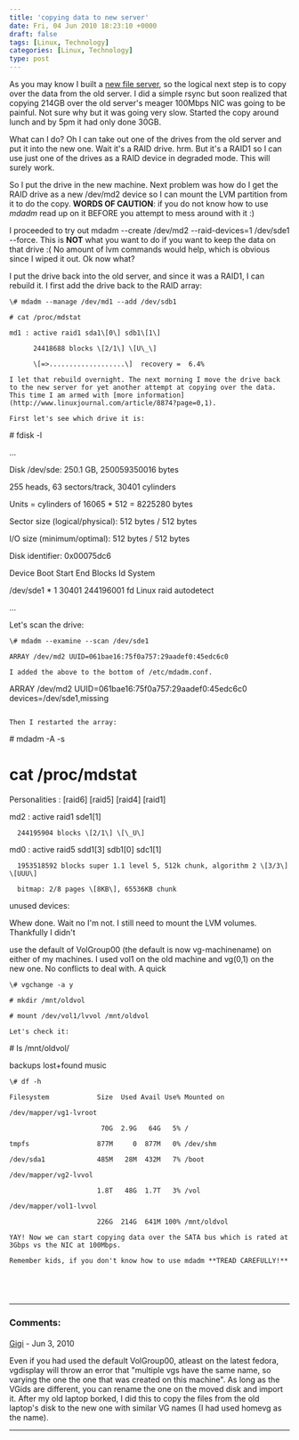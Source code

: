```yaml
---
title: 'copying data to new server'
date: Fri, 04 Jun 2010 18:23:10 +0000
draft: false
tags: [Linux, Technology]
categories: [Linux, Technology]
type: post
---
```


As you may know I built a [new file server](http://zeusville.wordpress.com/2010/06/03/new-server/), so the logical next step is to copy over the data from the old server. I did a simple rsync but soon realized that copying 214GB over the old server's meager 100Mbps NIC was going to be painful. Not sure why but it was going very slow. Started the copy around lunch and by 5pm it had only done 30GB.

What can I do? Oh I can take out one of the drives from the old server and put it into the new one. Wait it's a RAID drive. hrm. But it's a RAID1 so I can use just one of the drives as a RAID device in degraded mode. This will surely work.

So I put the drive in the new machine. Next problem was how do I get the RAID drive as a new /dev/md2 device so I can mount the LVM partition from it to do the copy. **WORDS OF CAUTION**: if you do not know how to use _mdadm_ read up on it BEFORE you attempt to mess around with it :)

I proceeded to try out mdadm --create /dev/md2 --raid-devices=1 /dev/sde1 --force. This is **NOT** what you want to do if you want to keep the data on that drive :( No amount of lvm commands would help, which is obvious since I wiped it out. Ok now what?

I put the drive back into the old server, and since it was a RAID1, I can rebuild it. I first add the drive back to the RAID array:

```
\# mdadm --manage /dev/md1 --add /dev/sdb1

# cat /proc/mdstat

md1 : active raid1 sda1\[0\] sdb1\[1\]

      24418688 blocks \[2/1\] \[U\_\]

      \[=>...................\]  recovery =  6.4%

I let that rebuild overnight. The next morning I move the drive back to the new server for yet another attempt at copying over the data. This time I am armed with [more information](http://www.linuxjournal.com/article/8874?page=0,1).

First let's see which drive it is:

```
\# fdisk -l

...

Disk /dev/sde: 250.1 GB, 250059350016 bytes

255 heads, 63 sectors/track, 30401 cylinders

Units = cylinders of 16065 \* 512 = 8225280 bytes

Sector size (logical/physical): 512 bytes / 512 bytes

I/O size (minimum/optimal): 512 bytes / 512 bytes

Disk identifier: 0x00075dc6

   Device Boot      Start         End      Blocks   Id  System

/dev/sde1   \*           1       30401   244196001   fd  Linux raid autodetect

...

Let's scan the drive:

```
\# mdadm --examine --scan /dev/sde1

ARRAY /dev/md2 UUID=061bae16:75f0a757:29aadef0:45edc6c0

I added the above to the bottom of /etc/mdadm.conf.

```
ARRAY /dev/md2 UUID=061bae16:75f0a757:29aadef0:45edc6c0 devices=/dev/sde1,missing
```

Then I restarted the array:

```
\# mdadm -A -s

# cat /proc/mdstat

Personalities : \[raid6\] \[raid5\] \[raid4\] \[raid1\]

md2 : active raid1 sde1\[1\]

      244195904 blocks \[2/1\] \[\_U\]

md0 : active raid5 sdd1\[3\] sdb1\[0\] sdc1\[1\]

      1953518592 blocks super 1.1 level 5, 512k chunk, algorithm 2 \[3/3\] \[UUU\]

      bitmap: 2/8 pages \[8KB\], 65536KB chunk

unused devices:

Whew done. Wait no I'm not. I still need to mount the LVM volumes. Thankfully I didn't

use the default of VolGroup00 (the default is now vg-machinename) on either of my machines. I used vol1 on the old machine and vg(0,1) on the new one. No conflicts to deal with. A quick

```
\# vgchange -a y

# mkdir /mnt/oldvol

# mount /dev/vol1/lvvol /mnt/oldvol

Let's check it:

```
\# ls /mnt/oldvol/

backups  lost+found  music

```
\# df -h

Filesystem            Size  Used Avail Use% Mounted on

/dev/mapper/vg1-lvroot

                       70G  2.9G   64G   5% /

tmpfs                 877M     0  877M   0% /dev/shm

/dev/sda1             485M   28M  432M   7% /boot

/dev/mapper/vg2-lvvol

                      1.8T   48G  1.7T   3% /vol

/dev/mapper/vol1-lvvol

                      226G  214G  641M 100% /mnt/oldvol

YAY! Now we can start copying data over the SATA bus which is rated at 3Gbps vs the NIC at 100Mbps.

Remember kids, if you don't know how to use mdadm **TREAD CAREFULLY!**


```
```
```
```
```
```
```
---
### Comments:
####
[Gigi]( "sgireeshmail@gmail.com") - <time datetime="2010-06-09 22:10:40">Jun 3, 2010</time>

Even if you had used the default VolGroup00, atleast on the latest fedora, vgdisplay will throw an error that "multiple vgs have the same name, so varying the one the one that was created on this machine". As long as the VGids are different, you can rename the one on the moved disk and import it. After my old laptop borked, I did this to copy the files from the old laptop's disk to the new one with similar VG names (I had used homevg as the name).
<hr />
